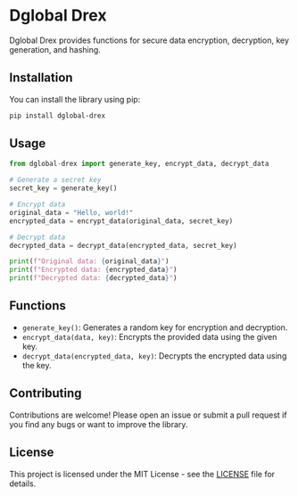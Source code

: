 # Dglobal Drex

Dglobal Drex provides functions for secure data encryption, decryption, key generation, and hashing.

## Installation

You can install the library using pip:

```bash
pip install dglobal-drex
```

## Usage

```python
from dglobal-drex import generate_key, encrypt_data, decrypt_data

# Generate a secret key
secret_key = generate_key()

# Encrypt data
original_data = "Hello, world!"
encrypted_data = encrypt_data(original_data, secret_key)

# Decrypt data
decrypted_data = decrypt_data(encrypted_data, secret_key)

print(f"Original data: {original_data}")
print(f"Encrypted data: {encrypted_data}")
print(f"Decrypted data: {decrypted_data}")
```

## Functions

- `generate_key()`: Generates a random key for encryption and decryption.
- `encrypt_data(data, key)`: Encrypts the provided data using the given key.
- `decrypt_data(encrypted_data, key)`: Decrypts the encrypted data using the key.

## Contributing

Contributions are welcome! Please open an issue or submit a pull request if you find any bugs or want to improve the library.

## License

This project is licensed under the MIT License - see the [LICENSE](https://github.com/Dglobal-org/drex/blob/main/LICENSE) file for details.
